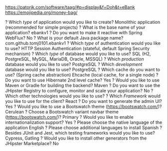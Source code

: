 https://patorjk.com/software/taag/#p=display&f=Doh&t=eBank
https://emojipedia.org/money-bag/

? Which _type_ of application would you like to create? Monolithic application (recommended for simple projects)
? What is the base name of your application? ebankv1
? Do you want to make it reactive with Spring WebFlux? No
? What is your default Java package name? com.github.tomj0101.ebankv1
? Which _type_ of authentication would you like to use? HTTP Session Authentication (stateful, default Spring Security mechanism)
? Which _type_ of database would you like to use? SQL (H2, PostgreSQL, MySQL, MariaDB, Oracle, MSSQL)
? Which _production_ database would you like to use? PostgreSQL
? Which _development_ database would you like to use? PostgreSQL
? Which cache do you want to use? (Spring cache abstraction) Ehcache (local cache, for a single node)
? Do you want to use Hibernate 2nd level cache? Yes
? Would you like to use Maven or Gradle for building the backend? Maven
? Do you want to use the JHipster Registry to configure, monitor and scale your application? No
? Which other technologies would you like to use?
? Which _Framework_ would you like to use for the client? React
? Do you want to generate the admin UI? Yes
? Would you like to use a Bootswatch theme (https://bootswatch.com/)? Cerulean
? Choose a Bootswatch variant navbar theme (https://bootswatch.com/)? Primary
? Would you like to enable internationalization support? Yes
? Please choose the native language of the application English
? Please choose additional languages to install Spanish
? Besides JUnit and Jest, which testing frameworks would you like to use? Cypress, Gatling
? Would you like to install other generators from the JHipster Marketplace? No
